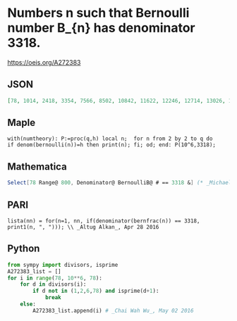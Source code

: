# Numbers n such that Bernoulli number B\_\{n\} has denominator 3318\.
https://oeis.org/A272383
## JSON
```JSON
[78, 1014, 2418, 3354, 7566, 8502, 10842, 11622, 12246, 12714, 13026, 15054, 15366, 15522, 16458, 17394, 23946, 26286, 27222, 27534, 29562, 29874, 30342, 31434, 31902, 33774, 34242, 35646, 36114, 40794, 42198, 43602, 44538, 47814, 48126, 48282, 49218, 50154, 52494, 55302, 57174, 57642, 59046, 59982]
```
## Maple
```Maple
with(numtheory): P:=proc(q,h) local n;  for n from 2 by 2 to q do
if denom(bernoulli(n))=h then print(n); fi; od; end: P(10^6,3318);
```
## Mathematica
```Mathematica
Select[78 Range@ 800, Denominator@ BernoulliB@ # == 3318 &] (* _Michael De Vlieger_, Apr 28 2016 *)
```
## PARI
```PARI
lista(nn) = for(n=1, nn, if(denominator(bernfrac(n)) == 3318, print1(n, ", "))); \\ _Altug Alkan_, Apr 28 2016
```
## Python
```Python
from sympy import divisors, isprime
A272383_list = []
for i in range(78, 10**6, 78):
    for d in divisors(i):
        if d not in (1,2,6,78) and isprime(d+1):
            break
    else:
        A272383_list.append(i) # _Chai Wah Wu_, May 02 2016
```
